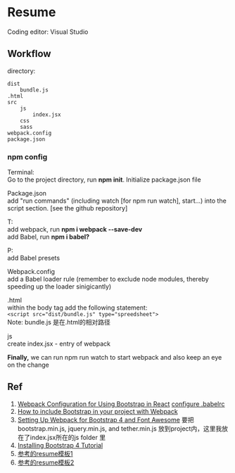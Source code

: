 # Resume

Coding editor: Visual Studio

## Workflow

directory:

```text
dist
    bundle.js
.html
src
    js
        index.jsx
    css
    sass
webpack.config
package.json
```

### npm config

Terminal:  
Go to the project directory, run **npm init**. Initialize package.json file

Package.json  
add "run commands" \(including watch \[for npm run watch\], start...\) into the script section. \[see the github repository\]

T:  
add webpack, run **npm i webpack --save-dev**  
add Babel, run **npm i babel?**

P:  
add Babel presets

Webpack.config  
add a Babel loader rule \(remember to exclude node modules, thereby speeding up the loader sinigicantly\)

.html  
within the body tag add the following statement:  
`<script src="dist/bundle.js" type="spreedsheet">`  
Note: bundle.js 是在.html的相对路径

js  
create index.jsx - entry of webpack

**Finally,** we can run npm run watch to start webpack and also keep an eye on the change

## Ref

1. [Webpack Configuration for Using Bootstrap in React](https://medium.com/@vladbezden/webpack-configuration-for-using-bootstrap-in-react-a6ef2dfa1d95) [configure .babelrc](https://babeljs.io/docs/usage/babelrc/)
2. [How to include Bootstrap in your project with Webpack](https://stevenwestmoreland.com/2018/01/how-to-include-bootstrap-in-your-project-with-webpack.html)
3. [Setting Up Webpack for Bootstrap 4 and Font Awesome](https://medium.com/@estherfalayi/setting-up-webpack-for-bootstrap-4-and-font-awesome-eb276e04aaeb) 要把bootstrap.min.js, jquery.min.js, and tether.min.js 放到project内，这里我放在了index.jsx所在的js folder 里
4. [Installing Bootstrap 4 Tutorial](https://coursetro.com/posts/design/72/Installing-Bootstrap-4-Tutorial)
5. [参考的resume模板1](https://github.com/BlackrockDigital/startbootstrap-resume)
6. [参考的resume模板2](https://github.com/lei-clearsky)


